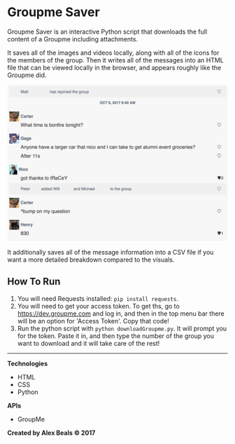 # Groupme Saver
Groupme Saver is an interactive Python script that downloads the full content of a Groupme including attachments.

It saves all of the images and videos locally, along with all of the icons for the members of the group.  Then it writes all of the messages into an HTML file that can be viewed locally in the browser, and appears roughly like the Groupme did.

<p align="center">
  <img src="preview.jpg" width="600">
</p>

It additionally saves all of the message information into a CSV file if you want a more detailed breakdown compared to the visuals.

## How To Run
1. You will need Requests installed: `pip install requests`.
2. You will need to get your access token.  To get ths, go to https://dev.groupme.com and log in, and then in the top menu bar there will be an option for 'Access Token'.  Copy that code!
3. Run the python script with `python downloadGroupme.py`.  It will prompt you for the token.  Paste it in, and then type the number of the group you want to download and it will take care of the rest!

---

**Technologies**
* HTML
* CSS
* Python

**APIs**
* GroupMe

**Created by Alex Beals © 2017**
